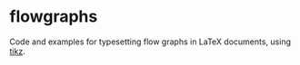 # flowgraphs
Code and examples for typesetting flow graphs in LaTeX documents, using [tikz](http://ctan.org/pkg/pgf). 
